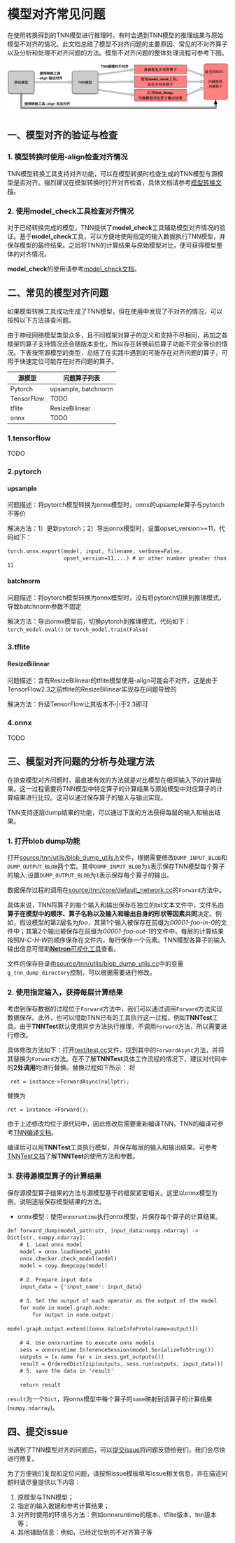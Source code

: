 # 模型对齐常见问题

在使用转换得到的TNN模型进行推理时，有时会遇到TNN模型的推理结果与原始模型不对齐的情况。此文档总结了模型不对齐问题的主要原因、常见的不对齐算子以及分析和处理不对齐问题的方法。模型不对齐问题的整体处理流程可参考下图。

<div><img src="imgs/model_align.png"/>

## 一、模型对齐的验证与检查

### 1. 模型转换时使用-align检查对齐情况

TNN模型转换工具支持对齐功能，可以在模型转换时检查生成的TNN模型与源模型是否对齐。强烈建议在模型转换时打开对齐检查，具体文档请参考[模型转换文档](https://github.com/Tencent/TNN/blob/master/doc/cn/user/convert.md)。

### 2. 使用model_check工具检查对齐情况

对于已经转换完成的模型，TNN提供了**model_check**工具辅助模型对齐情况的验证。基于**model_check**工具，可以方便地使用指定的输入数据执行TNN模型，并保存模型的最终结果。之后将TNN的计算结果与原始模型对比，便可获得模型整体的对齐情况。

**model_check**的使用请参考[model_check文档](https://github.com/Tencent/TNN/blob/master/doc/cn/development/model_check.md)。

## 二、常见的模型对齐问题

如果模型转换工具成功生成了TNN模型，但在使用中发现了不对齐的情况，可以按照以下方法排查问题。

由于神经网络模型类型众多，且不同框架对算子的定义和支持不尽相同，再加之各框架的算子支持情况还会随版本变化，所以存在转换前后算子功能不完全等价的情况。下表按照源模型的类型，总结了在实践中遇到的可能存在对齐问题的算子，可用于快速定位可能存在对齐问题的算子。

|源模型|问题算子列表|
|-|-|
|Pytorch    |upsample, batchnorm|
|TensorFlow |TODO|
|tflite     |ResizeBilinear|
|onnx       |TODO|

### 1.tensorflow
TODO

### 2.pytorch

#### upsample 

问题描述：将pytorch模型转换为onnx模型时，onnx的upsample算子与pytorch不等价

解决方法：1）更新pytorch；2）导出onnx模型时，设置opset_version>=11，代码如下：
```
torch.onnx.export(model, input, filename, verbose=False,
                  opset_version=11,...) # or other number greater than 11
```

#### batchnorm

问题描述：将pytorch模型转换为onnx模型时，没有将pytorch切换到推理模式，导致batchnorm参数不固定

解决方法：导出onnx模型前，切换pytorch到推理模式，代码如下：
```torch_model.eval()``` or ```torch_model.train(False)```

### 3.tflite

#### ResizeBilinear

问题描述：含有ResizeBilinear的tflite模型使用-align可能会不对齐，这是由于TensorFlow2.3之前tflite的ResizeBilinear实现存在问题导致的

解决方法：升级TensorFlow让其版本不小于2.3即可

### 4.onnx
TODO

## 三、模型对齐问题的分析与处理方法

在排查模型对齐问题时，最直接有效的方法就是对比模型在相同输入下的计算结果。这一过程需要将TNN模型中特定算子的计算结果与原始模型中对应算子的计算结果进行比较。这可以通过保存算子的输入与输出实现。

TNN支持逐层dump结果的功能，可以通过下面的方法获得每层的输入和输出结果。

### 1. 打开blob dump功能

打开[source/tnn/utils/blob_dump_utils.h](https://github.com/Tencent/TNN/blob/master/source/tnn/utils/blob_dump_utils.h)文件，根据需要修改`DUMP_INPUT_BLOB`和`DUMP_OUTPUT_BLOB`两个宏。其中`DUMP_INPUT_BLOB`为`1`表示保存TNN模型每个算子的输入;设置`DUMP_OUTPUT_BLOB`为`1`表示保存每个算子的输出。

数据保存过程的调用在[source/tnn/core/default_network.cc](https://github.com/Tencent/TNN/blob/master/source/tnn/core/default_network.cc)的`Forward`方法中。

具体来说，TNN将算子的每个输入和输出保存在独立的txt文本文件中，文件名由**算子在模型中的顺序、算子名称以及输入和输出自身的形状等因素共同**决定。例如，假设模型的第2层名为*foo*，其第1个输入被保存在前缀为*00001-foo-in-0*的文件中；其第2个输出被保存在前缀为*00001-foo-out-1*的文件中。每层的计算结果按照*N-C-H-W*的顺序保存在文件内，每行保存一个元素。TNN模型各算子的输入输出信息可借助[**Netron**可视化工具](https://netron.app/)查看。

文件的保存目录由[source/tnn/utils/blob_dump_utils.cc](https://github.com/Tencent/TNN/blob/master/source/tnn/utils/blob_dump_utils.cc)中的变量 `g_tnn_dump_directory`控制，可以根据需要进行修改。

### 2. 使用指定输入，获得每层计算结果

考虑到保存数据的过程位于`Forward`方法中，我们可以通过调用`Forward`方法实现数据保存。此外，也可以借助TNN已有的工具执行这一过程，例如**TNNTest**工具。由于**TNNTest**默认使用异步方法执行推理，不调用`Forward`方法，所以需要进行修改。

具体修改方法如下：打开[test/test.cc](https://github.com/Tencent/TNN/blob/master/test/test.cc)文件，找到其中的`ForwardAsync`方法，并将其替换为`Forward`方法。在不了解**TNNTest**具体工作流程的情况下，建议对代码中的**2处调用**均进行替换。替换过程如下所示：
将
```
 ret = instance->ForwardAsync(nullptr);
```
替换为
```
ret = instance->Forward();
```

由于上述修改均位于源代码中，因此修改后需要重新编译TNN。TNN的编译可参考[TNN编译文档](https://github.com/Tencent/TNN/blob/master/doc/cn/user/compile.md)。

编译后可以用**TNNTest**工具执行模型，并保存每层的输入和输出结果。可参考[TNNTest文档](https://github.com/Tencent/TNN/blob/master/doc/cn/user/test.md)了解**TNNTest**的使用方法和参数。

### 3. 获得源模型算子的计算结果

保存源模型算子结果的方法与源模型基于的框架紧密相关。这里以onnx模型为例，说明逐层保存模型结果的方法。
- onnx模型：使用`onnxruntime`执行onnx模型，并保存每个算子的计算结果。
```
def forward_dump(model_path:str, input_data:numpy.ndarray) -> Dict[str, numpy.ndarray]:
    # 1. Load onnx model
    model = onnx.load(model_path)
    onnx.checker.check_model(model)
    model = copy.deepcopy(model)

    # 2. Prepare input data
    input_data = {'input_name': input_data}

    # 3. Set the output of each operator as the output of the model
    for node in model.graph.node:
        for output in node.output:
            model.graph.output.extend([onnx.ValueInfoProto(name=output)])

    # 4. Use onnxruntime to execute onnx models
    sess = onnxruntime.InferenceSession(model.SerializeToString())
    outputs = [x.name for x in sess.get_outputs()]
    result = OrderedDict(zip(outputs, sess.run(outputs, input_data)))
    # 5. save the data in 'result'
    
    return result
```
`result`为一个`Dict`，将onnx模型中每个算子的`name`映射到该算子的计算结果(`numpy.ndarray`)。

## 四、提交issue

当遇到了TNN模型对齐的问题后，可以[提交issue](https://github.com/Tencent/TNN/issues)将问题反馈给我们，我们会尽快进行修复。

为了方便我们复现和定位问题，请按照issue模板填写issue相关信息，并在描述问题时请尽量提供以下内容：
1. 原模型与TNN模型；
2. 指定的输入数据和参考计算结果；
3. 对齐时使用的环境与方法：例如onnxruntime的版本、tflite版本、tnn版本等；
4. 其他辅助信息：例如，已经定位到的不对齐算子等